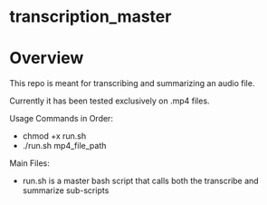# transcription_master

# Overview
This repo is meant for transcribing and summarizing an audio file. 

Currently it has been tested exclusively on .mp4 files.

Usage Commands in Order:
- chmod +x run.sh
- ./run.sh mp4_file_path

Main Files:
- run.sh is a master bash script that calls both the transcribe and summarize sub-scripts
